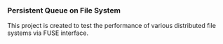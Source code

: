 ### Persistent Queue on File System

This project is created to test the performance of various distributed file systems via FUSE interface.

